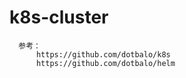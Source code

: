 # k8s-cluster
````
  参考：
      https://github.com/dotbalo/k8s
      https://github.com/dotbalo/helm
````

